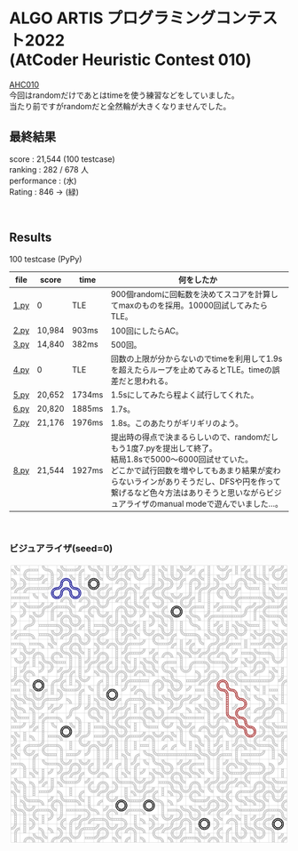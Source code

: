# ALGO ARTIS プログラミングコンテスト2022<br>(AtCoder Heuristic Contest 010)

[AHC010](https://atcoder.jp/contests/ahc010/tasks/ahc010_a)  
今回はrandomだけであとはtimeを使う練習などをしていました。  
当たり前ですがrandomだと全然輪が大きくなりませんでした。

## 最終結果
score : 21,544 (100 testcase)  
ranking : 282 / 678 人  
performance :  (水)  
Rating : 846 ->  (緑)

<br>

## Results
100 testcase (PyPy)

| file | score | time | 何をしたか |
| ---- | ---- | ---- | ---- |
| [1.py](1.py) | 0 | TLE | 900個randomに回転数を決めてスコアを計算してmaxのものを採用。10000回試してみたらTLE。 |
| [2.py](2.py) | 10,984 | 903ms | 100回にしたらAC。 |
| [3.py](3.py) | 14,840 | 382ms | 500回。 |
| [4.py](4.py) | 0 | TLE | 回数の上限が分からないのでtimeを利用して1.9sを超えたらループを止めてみるとTLE。timeの誤差だと思われる。 |
| [5.py](5.py) | 20,652 | 1734ms | 1.5sにしてみたら程よく試行してくれた。 |
| [6.py](6.py) | 20,820 | 1885ms | 1.7s。 |
| [7.py](7.py) | 21,176 | 1976ms | 1.8s。このあたりがギリギリのよう。 |
| [8.py](8.py) | 21,544 | 1927ms | 提出時の得点で決まるらしいので、randomだしもう1度7.pyを提出して終了。<br>結局1.8sで5000～6000回試せていた。<br>どこかで試行回数を増やしてもあまり結果が変わらないラインがありそうだし、DFSや円を作って繋げるなど色々方法はありそうと思いながらビジュアライザのmanual modeで遊んでいました…。 |


<br>

### ビジュアライザ(seed=0)
![demo](vis.png)